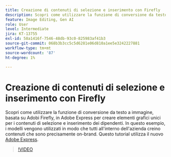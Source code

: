 ```yaml
---
title: Creazione di contenuti di selezione e inserimento con Firefly
description: Scopri come utilizzare la funzione di conversione da testo a immagine, basata su Adobi Firefly, in Adobe Express per creare elementi grafici univoci per i contenuti di selezione e inserimento dei dipendenti
feature: Image Editing, Gen AI
role: User
level: Intermediate
jira: KT-13755
exl-id: 58a1416f-7546-48db-93c0-825983af41b3
source-git-commit: 068b3b3cc5c5d6281e06d810a1ee5e3242227881
workflow-type: tm+mt
source-wordcount: '87'
ht-degree: 1%

---
```


# Creazione di contenuti di selezione e inserimento con Firefly

Scopri come utilizzare la funzione di conversione da testo a immagine, basata su Adobi Firefly, in Adobe Express per creare elementi grafici unici per i contenuti di selezione e inserimento dei dipendenti. In questo esempio, i modelli vengono utilizzati in modo che tutti all&#39;interno dell&#39;azienda creino contenuti che sono precisamente on-brand. Questo tutorial utilizza il nuovo [Adobe Express](https://www.adobe.com/express/).

>[!VIDEO](https://video.tv.adobe.com/v/3422411?quality=12&learn=on&hidetitle=true)
